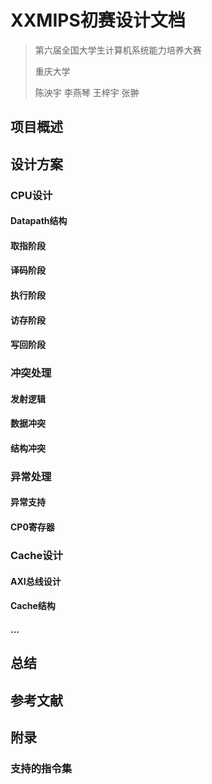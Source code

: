 # XXMIPS初赛设计文档

> 第六届全国大学生计算机系统能力培养大赛
>
> 重庆大学
>
> 陈泱宇 李燕琴 王梓宇 张翀

## 项目概述	

## 设计方案

### CPU设计

#### Datapath结构

#### 取指阶段

#### 译码阶段

#### 执行阶段

#### 访存阶段

#### 写回阶段

### 冲突处理

#### 发射逻辑

#### 数据冲突

#### 结构冲突



### 异常处理

#### 异常支持

#### CP0寄存器

### Cache设计

#### AXI总线设计

#### Cache结构

#### ...



## 总结

## 参考文献

## 附录

### 支持的指令集

